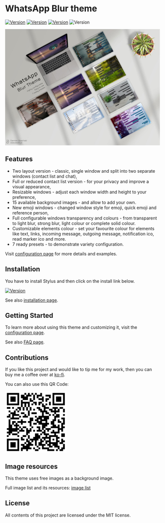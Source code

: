 # WhatsApp Blur theme
[![Version](https://img.shields.io/badge/Version-1.0.0-blue)](https://github.com/DamianSowinski/whatsapp/wiki/Changelog)
[![Version](https://img.shields.io/static/v1?label=Docs&message=on%20GitHub&color=3884FF&logo=GitBook&logoColor=white)]()
[![Version](https://img.shields.io/static/v1?label=Install%20with&message=Stylus&color=teal&logo=stylus&logoColor=white)]()
![Version](https://img.shields.io/static/v1?label=License&message=MIT&color=green)

![phone](whats-app-theme-poster.jpg)

Features
---
* Two layout version - classic, single window and split into two separate windows (contact list and chat),
* Full or reduced contact list version - for your privacy and improve a visual appearance,
* Resizable windows - adjust each window width and height to your preference,
* 15 available background images - and allow to add your own.
* New emoji windows - changed window style for emoji, quick emoji and reference person,
* Full configurable windows transparency and colours - from transparent to light blur, strong blur, light colour or complete solid colour.
* Customizable elements colour - set your favourite colour for elements like text, links, incoming message, outgoing message,  notification ico, read marker ico and more.
* 7 ready presets - to demonstrate variety configuration.

Visit [configuration page](https://github.com/DamianSowinski/whatsapp/wiki/Configuration) for more details and examples.


Installation
---
You have to install Stylus and then click on the install link below.

[![Version](https://img.shields.io/static/v1?label=Install%20with&message=Stylus&color=teal&logo=stylus)](https://raw.githubusercontent.com/DamianSowinski/whatsapp/master/whatsapp-blur.user.styl)

See also [installation page](https://github.com/DamianSowinski/whatsapp/wiki/Installation).

Getting Started
---
To learn more about using this theme and customizing it, visit the [configuration page](https://github.com/DamianSowinski/whatsapp/wiki/Configuration).

See also  [FAQ page](https://github.com/DamianSowinski/whatsapp/wiki/FAQ).

Contributions
---
If you like this project and would like to tip me for my work, then you can buy me a coffee over at [ko-fi](https://ko-fi.com/damiansowinski).

You can also use this QR Code:

![Blik QR Code](https://raw.githubusercontent.com/DamianSowinski/whatsapp/master/images/doc/doc-qr-code.png)

Image resources
---
This theme uses free images as a background image. 

Full image list and its resources: [image list](https://github.com/DamianSowinski/whatsapp/wiki/Configuration#additional-backgrounds)


License
-------
All contents of this project are licensed under the MIT license.
